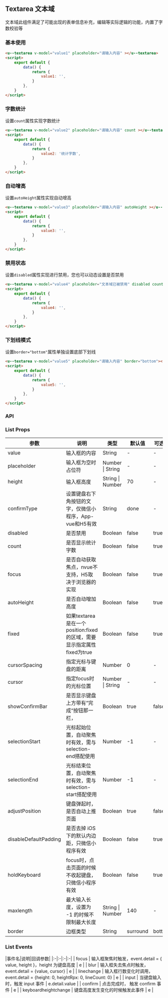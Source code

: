 ## Textarea 文本域 <to-api/>

<demo-model url="/pages/componentsC/link/index"></demo-model>

文本域此组件满足了可能出现的表单信息补充，编辑等实际逻辑的功能，内置了字数校验等 

### 基本使用

```html
<u--textarea v-model="value1" placeholder="请输入内容" ></u--textarea>
<script>
	export default {
		data() {
			return {
				value1: '',
			}
		},
	}
</script>
```
### 字数统计

设置`count`属性实现字数统计
```html
<u--textarea v-model="value2" placeholder="请输入内容" count ></u--textarea>
<script>
	export default {
		data() {
			return {
				value2: '统计字数',
			}
		},
	}
</script>
```
### 自动增高

设置`autoHeight`属性实现自动增高
```html
<u--textarea v-model="value3" placeholder="请输入内容" autoHeight ></u--textarea>
<script>
	export default {
		data() {
			return {
				value3: '',
			}
		},
	}
</script>
```

### 禁用状态

设置`disabled`属性实现进行禁用，您也可以动态设置是否禁用
```html
<u--textarea v-model="value4" placeholder="文本域已被禁用" disabled count></u--textarea>
<script>
	export default {
		data() {
			return {
				value4: '',
			}
		},
	}
</script>
```
### 下划线模式

设置`border="bottom"`属性单独设置底部下划线
```html
<u--textarea v-model="value5" placeholder="请输入内容" border="bottom"></u--textarea>
<script>
	export default {
		data() {
			return {
				value5: '',
			}
		},
	}
</script>
```

### API

### List Props

| 参数          | 说明            | 类型            | 默认值             |  可选值   |
|-------------  |---------------- |---------------|------------------ |-------- |
| value | 输入框的内容 | String | - | - |
| placeholder | 输入框为空时占位符 | Number &#124; String | - | - |
| height | 输入框高度 | String &#124; Number  | 70 | - |
| confirmType | 设置键盘右下角按钮的文字，仅微信小程序，App-vue和H5有效 | String | done | - |
| disabled | 是否禁用 | Boolean | false | true |
| count | 是否显示统计字数 | Boolean | false | true |
| focus | 是否自动获取焦点，nvue不支持，H5取决于浏览器的实现 | Boolean | false | true |
| autoHeight | 是否自动增加高度 | Boolean | false | true |
| fixed | 如果textarea是在一个position:fixed的区域，需要显示指定属性fixed为true | Boolean  | false | true |
| cursorSpacing | 指定光标与键盘的距离 | Number  | 0 | - |
| cursor | 指定focus时的光标位置 | Number &#124; String  | - | - |
| showConfirmBar | 是否显示键盘上方带有”完成“按钮那一栏， | Boolean | true | false |
| selectionStart | 光标起始位置，自动聚焦时有效，需与selection-end搭配使用 | Number | -1 | - |
| selectionEnd | 光标结束位置，自动聚焦时有效，需与selection-start搭配使用 | Number | -1 | - |
| adjustPosition | 键盘弹起时，是否自动上推页面 | Boolean | true | false |
| disableDefaultPadding | 是否去掉 iOS 下的默认内边距，只微信小程序有效 | Boolean | false | true |
| holdKeyboard | focus时，点击页面的时候不收起键盘，只微信小程序有效 | Boolean | false | true |
| maxlength | 最大输入长度，设置为 -1 的时候不限制最大长度 | String &#124; Number | 140 | - |
| border | 边框类型 | String | surround | bottom |


### List Events

|事件名|说明|回调参数|
|:-|:-|:-|:-|
| focus | 输入框聚焦时触发，event.detail = { value, height }，height 为键盘高度 | e |
| blur | 输入框失去焦点时触发，event.detail = {value, cursor} | e |
| linechange | 输入框行数变化时调用，event.detail = {height: 0, heightRpx: 0, lineCount: 0} | e |
| input | 当键盘输入时，触发 input 事件 | e.detail.value |
| confirm | 点击完成时， 触发 confirm 事件 | e |
| keyboardheightchange | 键盘高度发生变化的时候触发此事件 | e |

